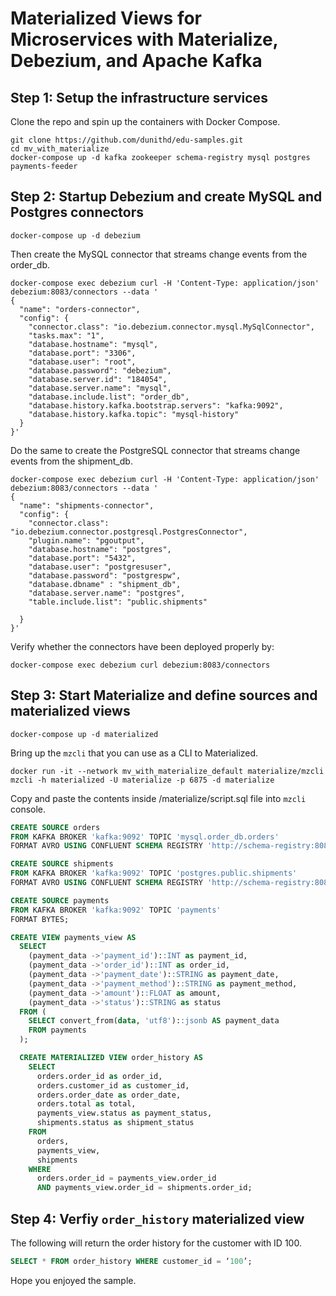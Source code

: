 # Materialized Views for Microservices with Materialize, Debezium, and Apache Kafka

## Step 1: Setup the infrastructure services

Clone the repo and spin up the containers with Docker Compose.

```console
git clone https://github.com/dunithd/edu-samples.git
cd mv_with_materialize
docker-compose up -d kafka zookeeper schema-registry mysql postgres payments-feeder
```

## Step 2: Startup Debezium and create MySQL and Postgres connectors

```console
docker-compose up -d debezium
```

Then create the MySQL connector that streams change events from the order_db.

```console
docker-compose exec debezium curl -H 'Content-Type: application/json' debezium:8083/connectors --data '
{
  "name": "orders-connector",  
  "config": {  
    "connector.class": "io.debezium.connector.mysql.MySqlConnector",
    "tasks.max": "1",  
    "database.hostname": "mysql",  
    "database.port": "3306",
    "database.user": "root",
    "database.password": "debezium",
    "database.server.id": "184054",  
    "database.server.name": "mysql",  
    "database.include.list": "order_db",  
    "database.history.kafka.bootstrap.servers": "kafka:9092",  
    "database.history.kafka.topic": "mysql-history"  
  }
}'
```

Do the same to create the PostgreSQL connector that streams change events from the shipment_db.

```console
docker-compose exec debezium curl -H 'Content-Type: application/json' debezium:8083/connectors --data '
{
  "name": "shipments-connector",  
  "config": {
    "connector.class": "io.debezium.connector.postgresql.PostgresConnector", 
    "plugin.name": "pgoutput",
    "database.hostname": "postgres", 
    "database.port": "5432", 
    "database.user": "postgresuser", 
    "database.password": "postgrespw", 
    "database.dbname" : "shipment_db", 
    "database.server.name": "postgres", 
    "table.include.list": "public.shipments" 

  }
}'
```

Verify whether the connectors have been deployed properly by:

```console
docker-compose exec debezium curl debezium:8083/connectors
```

## Step 3: Start Materialize and define sources and materialized views

```console
docker-compose up -d materialized
```

Bring up the `mzcli` that you can use as a CLI to Materialized.

```console
docker run -it --network mv_with_materialize_default materialize/mzcli mzcli -h materialized -U materialize -p 6875 -d materialize
```

Copy and paste the contents inside /materialize/script.sql file into `mzcli` console.

```sql
CREATE SOURCE orders
FROM KAFKA BROKER 'kafka:9092' TOPIC 'mysql.order_db.orders'
FORMAT AVRO USING CONFLUENT SCHEMA REGISTRY 'http://schema-registry:8081' ENVELOPE DEBEZIUM;

CREATE SOURCE shipments
FROM KAFKA BROKER 'kafka:9092' TOPIC 'postgres.public.shipments'
FORMAT AVRO USING CONFLUENT SCHEMA REGISTRY 'http://schema-registry:8081' ENVELOPE DEBEZIUM;

CREATE SOURCE payments
FROM KAFKA BROKER 'kafka:9092' TOPIC 'payments'
FORMAT BYTES;

CREATE VIEW payments_view AS
  SELECT
    (payment_data ->'payment_id')::INT as payment_id,
    (payment_data ->'order_id')::INT as order_id,
    (payment_data ->'payment_date')::STRING as payment_date,
    (payment_data ->'payment_method')::STRING as payment_method,
    (payment_data ->'amount')::FLOAT as amount,
    (payment_data ->'status')::STRING as status
  FROM (
    SELECT convert_from(data, 'utf8')::jsonb AS payment_data
    FROM payments
  );

  CREATE MATERIALIZED VIEW order_history AS
    SELECT
      orders.order_id as order_id,
      orders.customer_id as customer_id,
      orders.order_date as order_date,
      orders.total as total,
      payments_view.status as payment_status,
      shipments.status as shipment_status
    FROM
      orders,
      payments_view,
      shipments
    WHERE
      orders.order_id = payments_view.order_id
      AND payments_view.order_id = shipments.order_id;
```

## Step 4: Verfiy `order_history` materialized view

The following will return the order history for the customer with ID 100.

```sql
SELECT * FROM order_history WHERE customer_id = ‘100’;
```

Hope you enjoyed the sample.